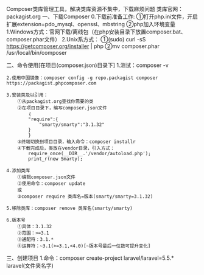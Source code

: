 Composer类库管理工具，解决类库资源不集中，下载麻烦问题
类库官网：packagist.org
一、下载Composer
	0.下载前准备工作:
		①打开php.ini文件，开启扩展extension=pdo_mysql、openssl、mbstring
		②php加入环境变量
		1.Windows方式：官网下载/离线包（在php安装目录下放置composer.bat、composer.phar文件）
	2.Unix系方式：
		①(sudo) curl -sS https://getcomposer.org/installer | php
		②mv composer.phar /usr/local/bin/composer

二、命令使用[在项目(composer.json)目录下]
	1.测试：composer -v

	2.使用中国镜像：composer config -g repo.packagist composer https://packagist.phpcomposer.com

	3.安装类及以引用：
		①从packagist.org查找你需要的类
		②在项目目录下，编写composer.json文件
			｛
			"require":{
			    "smarty/smarty":"3.1.32"
			}
			}
		③终端切换到项目目录，输入命令：composer installr
		④下载完成后，类放在vendor目录，引入方式：
			require_once(__DIR__.'/vendor/autoload.php');
			print_r(new Smarty);

	4.添加类库
		①编辑composer.json文件
		②使用命令：composer update
		或
		③composer require 类库名=版本(smarty/smarty=3.1.32)

	5.移除类库：composer remove 类库名(smarty/smarty)

	6.版本号
		①具体：3.1.32
		②范围：>=3.1
		③通配符：3.1.*
		④运算符：~3.1(>=3.1,<4.0)[~版本号最后一位数可提升变化]

三、创建项目
	1.命令：composer create-project laravel/laravel=5.5.* laravel(文件夹名字)